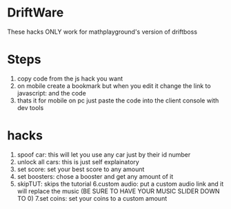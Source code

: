 # DriftWare

  These hacks ONLY work for mathplayground's version of driftboss

  # Steps
  1. copy code from the js hack you want
  2. on mobile create a bookmark but when you edit it change the link to javascript: and the code
  3. thats it for mobile on pc just paste the code into the client console with dev tools

 # hacks
1. spoof car: this will let you use any car just by their id number
2. unlock all cars: this is just self explainatory
3. set score: set your best score to any amount
4. set boosters: chose a booster and get any amount of it
5. skipTUT: skips the tutorial
6.custom audio: put a custom audio link and it will replace the music (BE SURE TO HAVE YOUR MUSIC SLIDER DOWN TO 0)
7.set coins: set your coins to a custom amount
